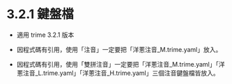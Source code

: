 # 3.2.1 鍵盤檔

- 適用 trime 3.2.1 版本

- 因程式碼有引用，使用「注音」一定要把「洋蔥注音_M.trime.yaml」放入。

- 因程式碼有引用，使用「雙拼注音」一定要把「洋蔥注音_M.trime.yaml」「洋蔥注音_L.trime.yaml」「洋蔥注音_H.trime.yaml」三個注音鍵盤檔皆放入。
